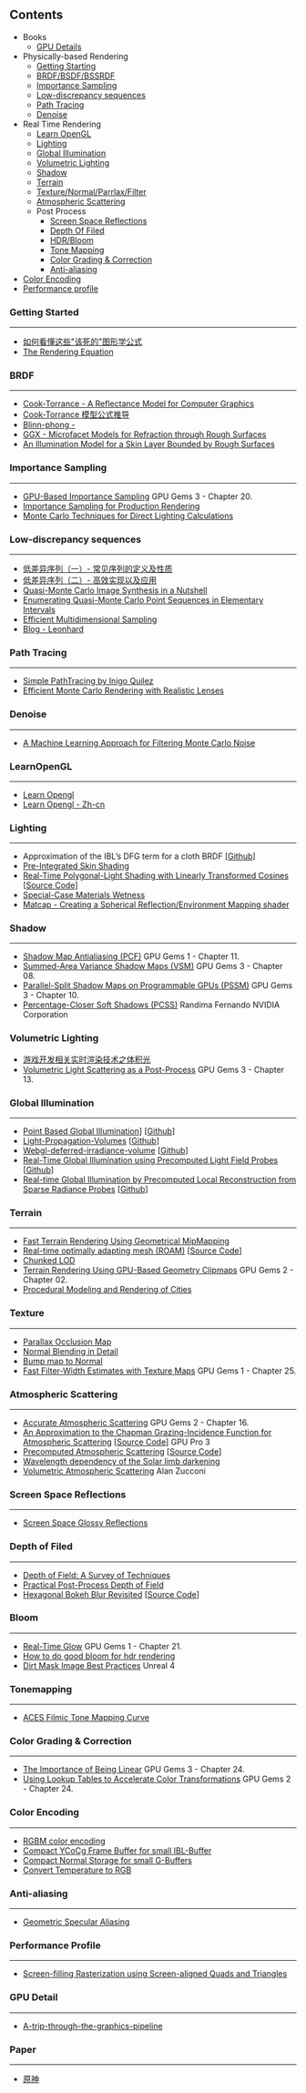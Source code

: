 Contents
-----------
* Books
  * [GPU Details](#gpudetail)
* Physically-based Rendering
  * [Getting Starting](#gettingstarted)
  * [BRDF/BSDF/BSSRDF](#brdf)
  * [Importance Sampling](#importancesampling)
  * [Low-discrepancy sequences](#low-discrepancysequences)
  * [Path Tracing](#pathtracing)
  * [Denoise](#denoise)
* Real Time Rendering
  * [Learn OpenGL](#learnopengl)
  * [Lighting](#lighting)
  * [Global Illumination](#globalillumination)
  * [Volumetric Lighting](#volumetriclighting)
  * [Shadow](#shadow)
  * [Terrain](#terrain)
  * [Texture/Normal/Parrlax/Filter](#texture)
  * [Atmospheric Scattering](#atmosphericscattering)
  * Post Process
    * [Screen Space Reflections](#screenspacereflections)
    * [Depth Of Filed](#depthoffiled)
    * [HDR/Bloom](#bloom)
    * [Tone Mapping](#tonemapping)
    * [Color Grading & Correction](#colorgradingcorrection)
    * [Anti-aliasing](#anti-aliasing)
* [Color Encoding](#colorencoding)
* [Performance profile](#performanceprofile)

### Getting&nbsp;Started
----------
* [如何看懂这些"该死的"图形学公式](https://zhuanlan.zhihu.com/p/21489591)
* [The Rendering Equation](http://www.dca.fee.unicamp.br/~leopini/DISCIPLINAS/IA725/ia725-12010/kajiya-SIG86-p143.pdf)

### BRDF
--------
* [Cook-Torrance - A Reflectance Model for Computer Graphics](http://inst.eecs.berkeley.edu/~cs283/sp13/lectures/cookpaper.pdf)
* [Cook-Torrance 模型公式推导](https://www.cnblogs.com/herenzhiming/articles/5789043.html)
* [Blinn-phong - ](https://design.osu.edu/carlson/history/PDFs/blinn-light.pdf)
* [GGX - Microfacet Models for Refraction through Rough Surfaces](http://www.cs.cornell.edu/~srm/publications/EGSR07-btdf.pdf)
* [An Illumination Model for a Skin Layer Bounded by Rough Surfaces](http://www.dgp.toronto.edu/people/stam/reality/Research/pdf/skin.pdf)

### Importance&nbsp;Sampling
----------
* [GPU-Based Importance Sampling](https://developer.nvidia.com/gpugems/GPUGems3/gpugems3_ch20.html) GPU Gems 3 - Chapter 20.
* [Importance Sampling for Production Rendering](http://www.igorsklyar.com/system/documents/papers/4/fiscourse.comp.pdf)
* [Monte Carlo Techniques for Direct Lighting Calculations](http://www.cs.utah.edu/~shirley/papers/tog94.pdf)

### Low-discrepancy&nbsp;sequences
----------
* [低差异序列（一）- 常见序列的定义及性质](https://zhuanlan.zhihu.com/p/20197323)
* [低差异序列（二）- 高效实现以及应用](https://zhuanlan.zhihu.com/p/20374706)
* [Quasi-Monte Carlo Image Synthesis
in a Nutshell](http://web.maths.unsw.edu.au/~josefdick/MCQMC_Proceedings/MCQMC_Proceedings_2012_Preprints/100_Keller_tutorial.pdf)
* [Enumerating Quasi-Monte Carlo Point
Sequences in Elementary Intervals](http://gruenschloss.org/sample-enum/sample-enum.pdf)
* [Efficient Multidimensional Sampling](https://www.uni-kl.de/AG-Heinrich/EMS.pdf)
* [Blog - Leonhard](http://gruenschloss.org/)

### Path&nbsp;Tracing
----------
* [Simple PathTracing by Inigo Quilez](http://www.iquilezles.org/www/articles/simplepathtracing/simplepathtracing.htm)
* [Efficient Monte Carlo Rendering with Realistic Lenses](https://cg.ivd.kit.edu/publications/pubhanika/2014_lenssim.pdf)

### Denoise
----------
* [A Machine Learning Approach for Filtering Monte Carlo Noise](http://cvc.ucsb.edu/graphics/Papers/SIGGRAPH2015_LBF/)

### LearnOpenGL
---------
* [Learn Opengl](https://learnopengl.com/)
* [Learn Opengl - Zh-cn](https://learnopengl-cn.github.io/)

### Lighting
----------
* Approximation of the IBL’s DFG term for a cloth BRDF \[[Github](https://gist.github.com/romainguy/52d0e7f070d9ed7b44a0327d735fe33e)\]
* [Pre-Integrated Skin Shading](http://simonstechblog.blogspot.com/2015/02/pre-integrated-skin-shading.html)
* [Real-Time Polygonal-Light Shading with Linearly Transformed Cosines](https://eheitzresearch.wordpress.com/415-2/) \[[Source Code](https://github.com/selfshadow/ltc_code)]
* [Special-Case Materials Wetness ](http://advances.realtimerendering.com/other/2016/naughty_dog/NaughtyDog_TechArt_Final.pdf)
* [Matcap - Creating a Spherical Reflection/Environment Mapping shader ](https://www.clicktorelease.com/blog/creating-spherical-environment-mapping-shader/)

### Shadow
----------
* [Shadow Map Antialiasing (PCF)](https://developer.nvidia.com/gpugems/GPUGems/gpugems_ch11.html) GPU Gems 1 - Chapter 11.
* [Summed-Area Variance Shadow Maps (VSM)](https://developer.nvidia.com/gpugems/GPUGems3/gpugems3_ch08.html) GPU Gems 3 - Chapter 08.
* [Parallel-Split Shadow Maps on Programmable GPUs (PSSM)](https://developer.nvidia.com/gpugems/GPUGems3/gpugems3_ch10.html) GPU Gems 3 - Chapter 10.
* [Percentage-Closer Soft Shadows (PCSS)](http://developer.download.nvidia.com/shaderlibrary/docs/shadow_PCSS.pdf) Randima Fernando NVIDIA Corporation

### Volumetric&nbsp;Lighting
* [游戏开发相关实时渲染技术之体积光](https://zhuanlan.zhihu.com/p/21425792)
* [Volumetric Light Scattering as a Post-Process](https://developer.nvidia.com/gpugems/GPUGems3/gpugems3_ch13.html) GPU Gems 3 - Chapter 13.

### Global&nbsp;Illumination
-----------
* [Point Based Global Illumination](http://www.aduprat.com/portfolio/?page=articles/PBGI)] \[[Github](https://github.com/XT95/PBGI)]
* [Light-Propagation-Volumes](http://www.crytek.com/download/Light_Propagation_Volumes.pdf) \[[Github](https://github.com/Global-Illuminati/Light-Propagation-Volumes)]
* [Webgl-deferred-irradiance-volume](http://codeflow.org/entries/2012/aug/25/webgl-deferred-irradiance-volumes/) \[[Github](https://github.com/pyalot/webgl-deferred-irradiance-volumes)]
* [Real-Time Global Illumination using Precomputed Light Field Probes](http://research.nvidia.com/sites/default/files/pubs/2017-02_Real-Time-Global-Illumination/light-field-probes-final.pdf) \[[Github](https://github.com/Global-Illuminati/Precomputed-Light-Field-Probes)\]
* [Real-time Global Illumination by Precomputed Local Reconstruction from Sparse Radiance Probes](https://users.aalto.fi/~silvena4/Projects/RTGI/index.html) \[[Github](https://github.com/Global-Illuminati/Precomputed-Local-Reconstuction-from-Sparse-Radience-Probes)\]
 
### Terrain
----------
* [Fast Terrain Rendering Using Geometrical MipMapping](https://www.flipcode.com/archives/article_geomipmaps.pdf)
* [Real-time optimally adapting mesh (ROAM)](https://www.hindawi.com/journals/ijcgt/2008/753584/) \[[Source Code](http://www.cognigraph.com/ROAM_homepage/ROAM2/)]
* [Chunked LOD](http://tulrich.com/textweb.pl?path=geekstuff/chunklod.txt)
* [Terrain Rendering Using GPU-Based Geometry Clipmaps](https://developer.nvidia.com/gpugems/GPUGems2/gpugems2_chapter02.html) GPU Gems 2 - Chapter 02.
* [Procedural Modeling and Rendering of Cities](http://pcity.sourceforge.net/)

### Texture
----------
* [Parallax Occlusion Map](http://sunandblackcat.com/tipFullView.php?topicid=28)
* [Normal Blending in Detail](http://blog.selfshadow.com/publications/blending-in-detail/)
* [Bump map to Normal](https://docs.unrealengine.com/latest/attachments/Engine/Rendering/LightingAndShadows/BumpMappingWithoutTangentSpace/mm_sfgrad_bump.pdf)
* [Fast Filter-Width Estimates with Texture Maps](https://developer.nvidia.com/gpugems/GPUGems/gpugems_ch25.html) GPU Gems 1 - Chapter 25.

### Atmospheric&nbsp;Scattering
----------
* [Accurate Atmospheric Scattering](https://developer.nvidia.com/gpugems/GPUGems2/gpugems2_chapter16.html) GPU Gems 2 - Chapter 16.
* [An Approximation to the Chapman Grazing-Incidence Function for Atmospheric Scattering](http://www.gameenginegems.net/gemsdb/article.php?id=1133) \[[Source Code](https://www.shadertoy.com/view/XlBfRD)] GPU Pro 3
* [Precomputed Atmospheric Scattering](https://ebruneton.github.io/precomputed_atmospheric_scattering/) \[[Source Code](https://github.com/ebruneton/precomputed_atmospheric_scattering)]
* [Wavelength dependency of the Solar limb darkening](http://www.physics.hmc.edu/faculty/esin/a101/limbdarkening.pdf)
* [Volumetric Atmospheric Scattering](https://www.alanzucconi.com/2017/10/10/atmospheric-scattering-1/) Alan Zucconi

### Screen&nbsp;Space&nbsp;Reflections
----------
* [Screen Space Glossy Reflections](http://roar11.com/2015/07/screen-space-glossy-reflections/)

### Depth&nbsp;of&nbsp;Filed
----------
* [Depth of Field: A Survey of Techniques](https://developer.nvidia.com/gpugems/GPUGems/gpugems_ch23.html)
* [Practical Post-Process Depth of Field](https://developer.nvidia.com/gpugems/GPUGems3/gpugems3_ch28.html)
* [Hexagonal Bokeh Blur Revisited](https://colinbarrebrisebois.com/2017/04/18/hexagonal-bokeh-blur-revisited/) \[[Source Code](https://github.com/zigguratvertigo/HexBokehBlur)]

### Bloom
----------
* [Real-Time Glow](https://developer.nvidia.com/gpugems/GPUGems/gpugems_ch21.html) GPU Gems 1 - Chapter 21.
* [How to do good bloom for hdr rendering](http://kalogirou.net/2006/05/20/how-to-do-good-bloom-for-hdr-rendering/)
* [Dirt Mask Image Best Practices](https://docs.unrealengine.com/en-us/Engine/Rendering/PostProcessEffects/Bloom) Unreal 4

### Tonemapping
----------
* [ACES Filmic Tone Mapping Curve](https://knarkowicz.wordpress.com/2016/08/31/hdr-display-first-steps/)

### Color&nbsp;Grading&nbsp;&&nbsp;Correction
----------
* [The Importance of Being Linear](https://developer.nvidia.com/gpugems/GPUGems3/gpugems3_ch24.html) GPU Gems 3 - Chapter 24.
* [Using Lookup Tables to Accelerate Color Transformations](https://developer.nvidia.com/gpugems/GPUGems2/gpugems2_chapter24.html) GPU Gems 2 - Chapter 24.

### Color&nbsp;Encoding
----------
* [RGBM color encoding](http://graphicrants.blogspot.com/2009/04/rgbm-color-encoding.html)
* [Compact YCoCg Frame Buffer for small IBL-Buffer](http://jcgt.org/published/0001/01/02/)
* [Compact Normal Storage for small G-Buffers](http://aras-p.info/texts/CompactNormalStorage.html)
* [Convert Temperature to RGB](https://github.com/davidf2281/ColorTempToRGB)

### Anti-aliasing
-------
* [Geometric Specular Aliasing](http://media.steampowered.com/apps/valve/2015/Alex_Vlachos_Advanced_VR_Rendering_GDC2015.pdf)

### Performance&nbsp;Profile
-------
* [Screen-filling Rasterization using Screen-aligned Quads and Triangles](https://cginternals.com/en/blog/2018-01-10-screen-aligned-quads-and-triangles.html)

### GPU&nbsp;Detail
----
* [A-trip-through-the-graphics-pipeline](https://github.com/alaingalvan/a-trip-through-the-graphics-pipeline-book)

### Paper
----
* [原神](https://zhuanlan.zhihu.com/p/316138540)
